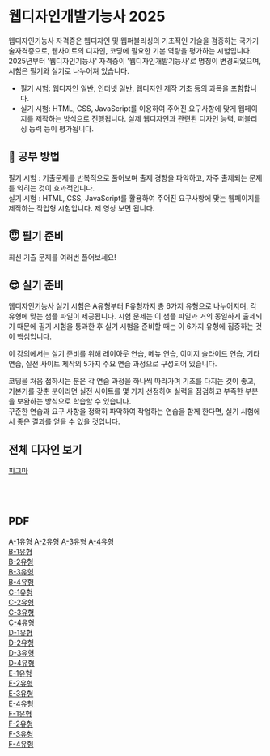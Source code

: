 # 웹디자인개발기능사 2025

웹디자인기능사 자격증은 웹디자인 및 웹퍼블리싱의 기초적인 기술을 검증하는 국가기술자격증으로, 웹사이트의 디자인, 코딩에 필요한 기본 역량을 평가하는 시험입니다.
2025년부터 '웹디자인기능사' 자격증이 '웹디자인개발기능사'로 명칭이 변경되었으며, 시험은 필기와 실기로 나누어져 있습니다.

- 필기 시험: 웹디자인 일반, 인터넷 일반, 웹디자인 제작 기초 등의 과목을 포함합니다.
- 실기 시험: HTML, CSS, JavaScript를 이용하여 주어진 요구사항에 맞게 웹페이지를 제작하는 방식으로 진행됩니다. 실제 웹디자인과 관련된 디자인 능력, 퍼블리싱 능력 등이 평가됩니다.

## 📕 공부 방법
필기 시험 : 기출문제를 반복적으로 풀어보며 출제 경향을 파악하고, 자주 출제되는 문제를 익히는 것이 효과적입니다.   
실기 시험 : HTML, CSS, JavaScript를 활용하여 주어진 요구사항에 맞는 웹페이지를 제작하는 작업형 시험입니다. 제 영상 보면 됩니다.   

## 😇 필기 준비
최신 기출 문제를 여러번 풀어보세요!

## 😎 실기 준비
웹디자인기능사 실기 시험은 A유형부터 F유형까지 총 6가지 유형으로 나누어지며, 각 유형에 맞는 샘플 파일이 제공됩니다. 시험 문제는 이 샘플 파일과 거의 동일하게 출제되기 때문에 필기 시험을 통과한 후 실기 시험을 준비할 때는 이 6가지 유형에 집중하는 것이 핵심입니다.       

이 강의에서는 실기 준비를 위해 레이아웃 연습, 메뉴 연습, 이미지 슬라이드 연습, 기타 연습, 실전 사이트 제작의 5가지 주요 연습 과정으로 구성되어 있습니다.     

코딩을 처음 접하시는 분은 각 연습 과정을 하나씩 따라가며 기초를 다지는 것이 좋고, 
기본기를 갖춘 분이라면 실전 사이트를 몇 가지 선정하여 실력을 점검하고 부족한 부분을 보완하는 방식으로 학습할 수 있습니다.    
꾸준한 연습과 요구 사항을 정확히 파악하여 작업하는 연습을 함께 한다면, 실기 시험에서 좋은 결과를 얻을 수 있을 것입니다.    

## 전체 디자인 보기
[피그마](https://www.figma.com/design/8onnvYgsYVksIZrIn5RI5g/%EC%9B%B9%EB%94%94%EC%9E%90%EC%9D%B8%EA%B0%9C%EB%B0%9C%EA%B8%B0%EB%8A%A5%EC%82%AC-2025?node-id=0-1&t=0FT1lSJsRIIUnzff-1)

<br><br>
## PDF 
[A-1유형](https://websseu.github.io/webdesign2025/pdf/A-1.pdf) [A-2유형](https://websseu.github.io/webdesign2025/pdf/A-2.pdf) [A-3유형](https://websseu.github.io/webdesign2025/pdf/A-3.pdf) [A-4유형](https://websseu.github.io/webdesign2025/pdf/A-4.pdf)   
[B-1유형](https://websseu.github.io/webdesign2025/pdf/B-1.pdf)   
[B-2유형](https://websseu.github.io/webdesign2025/pdf/B-2.pdf)   
[B-3유형](https://websseu.github.io/webdesign2025/pdf/B-3.pdf)   
[B-4유형](https://websseu.github.io/webdesign2025/pdf/B-4.pdf)   
[C-1유형](https://websseu.github.io/webdesign2025/pdf/C-1.pdf)   
[C-2유형](https://websseu.github.io/webdesign2025/pdf/C-2.pdf)   
[C-3유형](https://websseu.github.io/webdesign2025/pdf/C-3.pdf)   
[C-4유형](https://websseu.github.io/webdesign2025/pdf/C-4.pdf)   
[D-1유형](https://websseu.github.io/webdesign2025/pdf/D-1.pdf)   
[D-2유형](https://websseu.github.io/webdesign2025/pdf/D-2.pdf)   
[D-3유형](https://websseu.github.io/webdesign2025/pdf/D-3.pdf)   
[D-4유형](https://websseu.github.io/webdesign2025/pdf/D-4.pdf)   
[E-1유형](https://websseu.github.io/webdesign2025/pdf/E-1.pdf)   
[E-2유형](https://websseu.github.io/webdesign2025/pdf/E-2.pdf)   
[E-3유형](https://websseu.github.io/webdesign2025/pdf/E-3.pdf)   
[E-4유형](https://websseu.github.io/webdesign2025/pdf/E-4.pdf)   
[F-1유형](https://websseu.github.io/webdesign2025/pdf/F-1.pdf)   
[F-2유형](https://websseu.github.io/webdesign2025/pdf/F-2.pdf)    
[F-3유형](https://websseu.github.io/webdesign2025/pdf/F-3.pdf)   
[F-4유형](https://websseu.github.io/webdesign2025/pdf/F-4.pdf)     
